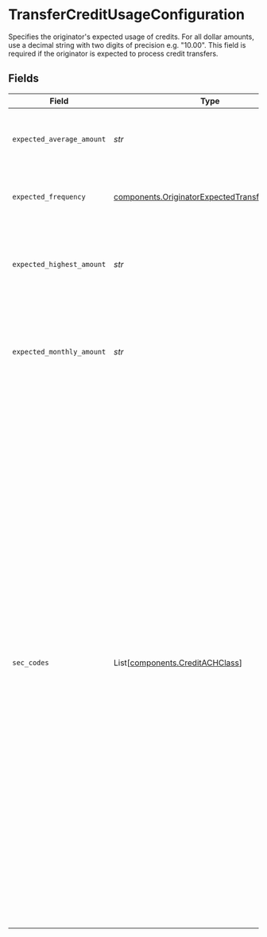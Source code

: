 # TransferCreditUsageConfiguration

Specifies the originator's expected usage of credits. For all dollar amounts, use a decimal string with two digits of precision e.g. "10.00". This field is required if the originator is expected to process credit transfers.


## Fields

| Field                                                                                                                                                                                                                                                                                                                                                                                                                                                                                                                  | Type                                                                                                                                                                                                                                                                                                                                                                                                                                                                                                                   | Required                                                                                                                                                                                                                                                                                                                                                                                                                                                                                                               | Description                                                                                                                                                                                                                                                                                                                                                                                                                                                                                                            |
| ---------------------------------------------------------------------------------------------------------------------------------------------------------------------------------------------------------------------------------------------------------------------------------------------------------------------------------------------------------------------------------------------------------------------------------------------------------------------------------------------------------------------- | ---------------------------------------------------------------------------------------------------------------------------------------------------------------------------------------------------------------------------------------------------------------------------------------------------------------------------------------------------------------------------------------------------------------------------------------------------------------------------------------------------------------------- | ---------------------------------------------------------------------------------------------------------------------------------------------------------------------------------------------------------------------------------------------------------------------------------------------------------------------------------------------------------------------------------------------------------------------------------------------------------------------------------------------------------------------- | ---------------------------------------------------------------------------------------------------------------------------------------------------------------------------------------------------------------------------------------------------------------------------------------------------------------------------------------------------------------------------------------------------------------------------------------------------------------------------------------------------------------------- |
| `expected_average_amount`                                                                                                                                                                                                                                                                                                                                                                                                                                                                                              | *str*                                                                                                                                                                                                                                                                                                                                                                                                                                                                                                                  | :heavy_check_mark:                                                                                                                                                                                                                                                                                                                                                                                                                                                                                                     | The originator’s expected average amount per credit.                                                                                                                                                                                                                                                                                                                                                                                                                                                                   |
| `expected_frequency`                                                                                                                                                                                                                                                                                                                                                                                                                                                                                                   | [components.OriginatorExpectedTransferFrequency](../../models/shared/originatorexpectedtransferfrequency.md)                                                                                                                                                                                                                                                                                                                                                                                                           | :heavy_check_mark:                                                                                                                                                                                                                                                                                                                                                                                                                                                                                                     | The originator's expected transfer frequency.                                                                                                                                                                                                                                                                                                                                                                                                                                                                          |
| `expected_highest_amount`                                                                                                                                                                                                                                                                                                                                                                                                                                                                                              | *str*                                                                                                                                                                                                                                                                                                                                                                                                                                                                                                                  | :heavy_check_mark:                                                                                                                                                                                                                                                                                                                                                                                                                                                                                                     | The originator’s expected highest amount for a single credit transfer.                                                                                                                                                                                                                                                                                                                                                                                                                                                 |
| `expected_monthly_amount`                                                                                                                                                                                                                                                                                                                                                                                                                                                                                              | *str*                                                                                                                                                                                                                                                                                                                                                                                                                                                                                                                  | :heavy_check_mark:                                                                                                                                                                                                                                                                                                                                                                                                                                                                                                     | The originator’s monthly expected ACH credit processing amount for the next 6-12 months.                                                                                                                                                                                                                                                                                                                                                                                                                               |
| `sec_codes`                                                                                                                                                                                                                                                                                                                                                                                                                                                                                                            | List[[components.CreditACHClass](../../models/shared/creditachclass.md)]                                                                                                                                                                                                                                                                                                                                                                                                                                               | :heavy_check_mark:                                                                                                                                                                                                                                                                                                                                                                                                                                                                                                     | Specifies the expected use cases for the originator’s credit transfers. This should be a list that contains one or more of the following codes:<br/><br/>`"ccd"` - Corporate Credit or Debit - fund transfer between two corporate bank accounts<br/><br/>`"ppd"` - Prearranged Payment or Deposit - the transfer is part of a pre-existing relationship with a consumer, eg. bill payment<br/><br/>`"web"` - A credit Entry initiated by or on behalf of a holder of a Consumer Account that is intended for a Consumer Account of a Receiver |